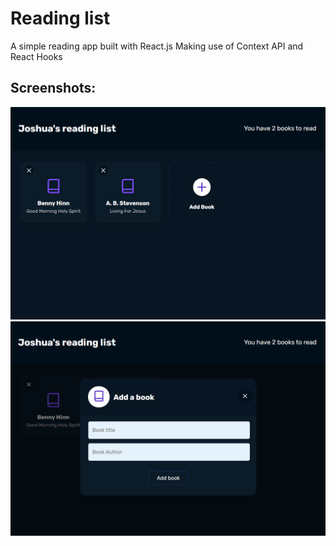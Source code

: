# Reading list

A simple reading app built with React.js
Making use of Context API and React Hooks

## Screenshots:

![Screenshot 1](/screenshots/shot1.png)
![Screenshot 2](/screenshots/shot2.png)
